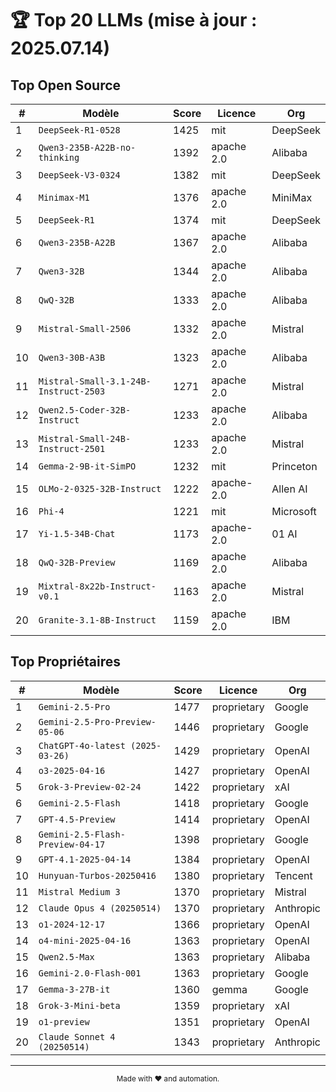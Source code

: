# 🏆 Top 20 LLMs (mise à jour : 2025.07.14)

## Top Open Source

| # | Modèle | Score | Licence | Org |
|---|---|---|---|---|
| 1 | `DeepSeek-R1-0528` | 1425 | mit | DeepSeek |
| 2 | `Qwen3-235B-A22B-no-thinking` | 1392 | apache 2.0 | Alibaba |
| 3 | `DeepSeek-V3-0324` | 1382 | mit | DeepSeek |
| 4 | `Minimax-M1` | 1376 | apache 2.0 | MiniMax |
| 5 | `DeepSeek-R1` | 1374 | mit | DeepSeek |
| 6 | `Qwen3-235B-A22B` | 1367 | apache 2.0 | Alibaba |
| 7 | `Qwen3-32B` | 1344 | apache 2.0 | Alibaba |
| 8 | `QwQ-32B` | 1333 | apache 2.0 | Alibaba |
| 9 | `Mistral-Small-2506` | 1332 | apache 2.0 | Mistral |
| 10 | `Qwen3-30B-A3B` | 1323 | apache 2.0 | Alibaba |
| 11 | `Mistral-Small-3.1-24B-Instruct-2503` | 1271 | apache 2.0 | Mistral |
| 12 | `Qwen2.5-Coder-32B-Instruct` | 1233 | apache 2.0 | Alibaba |
| 13 | `Mistral-Small-24B-Instruct-2501` | 1233 | apache 2.0 | Mistral |
| 14 | `Gemma-2-9B-it-SimPO` | 1232 | mit | Princeton |
| 15 | `OLMo-2-0325-32B-Instruct` | 1222 | apache-2.0 | Allen AI |
| 16 | `Phi-4` | 1221 | mit | Microsoft |
| 17 | `Yi-1.5-34B-Chat` | 1173 | apache-2.0 | 01 AI |
| 18 | `QwQ-32B-Preview` | 1169 | apache 2.0 | Alibaba |
| 19 | `Mixtral-8x22b-Instruct-v0.1` | 1163 | apache 2.0 | Mistral |
| 20 | `Granite-3.1-8B-Instruct` | 1159 | apache 2.0 | IBM |


## Top Propriétaires

| # | Modèle | Score | Licence | Org |
|---|---|---|---|---|
| 1 | `Gemini-2.5-Pro` | 1477 | proprietary | Google |
| 2 | `Gemini-2.5-Pro-Preview-05-06` | 1446 | proprietary | Google |
| 3 | `ChatGPT-4o-latest (2025-03-26)` | 1429 | proprietary | OpenAI |
| 4 | `o3-2025-04-16` | 1427 | proprietary | OpenAI |
| 5 | `Grok-3-Preview-02-24` | 1422 | proprietary | xAI |
| 6 | `Gemini-2.5-Flash` | 1418 | proprietary | Google |
| 7 | `GPT-4.5-Preview` | 1414 | proprietary | OpenAI |
| 8 | `Gemini-2.5-Flash-Preview-04-17` | 1398 | proprietary | Google |
| 9 | `GPT-4.1-2025-04-14` | 1384 | proprietary | OpenAI |
| 10 | `Hunyuan-Turbos-20250416` | 1380 | proprietary | Tencent |
| 11 | `Mistral Medium 3` | 1370 | proprietary | Mistral |
| 12 | `Claude Opus 4 (20250514)` | 1370 | proprietary | Anthropic |
| 13 | `o1-2024-12-17` | 1366 | proprietary | OpenAI |
| 14 | `o4-mini-2025-04-16` | 1363 | proprietary | OpenAI |
| 15 | `Qwen2.5-Max` | 1363 | proprietary | Alibaba |
| 16 | `Gemini-2.0-Flash-001` | 1363 | proprietary | Google |
| 17 | `Gemma-3-27B-it` | 1360 | gemma | Google |
| 18 | `Grok-3-Mini-beta` | 1359 | proprietary | xAI |
| 19 | `o1-preview` | 1351 | proprietary | OpenAI |
| 20 | `Claude Sonnet 4 (20250514)` | 1343 | proprietary | Anthropic |


---

<div align="center"><sub>Made with ♥ and automation.</sub></div>
<style>.footer { display: none; }</style>
